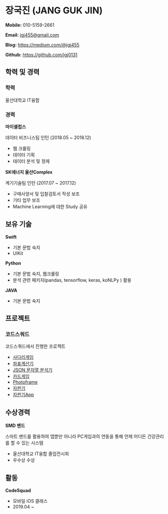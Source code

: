 # 장국진 (JANG GUK JIN)

**Mobile:** 010-5159-2661

**Email:** jgj455@gmail.com

**Blog:** https://medium.com/@jgj455

**Github:** https://github.com/jgj0131

## 학력 및 경력

### 학력

울산대학교 IT융합

### 경력

**마이셀럽스**

데이터 비즈니스팀 인턴 (2018.05 ~ 2018.12)

- 웹 크롤링
- 데이터 기획
- 테이터 분석 및 정제

**SK에너지 울산Complex**

계기기술팀 인턴 (2017.07 ~ 2017.12)

- 구매사양서 및 입찰검토서 작성 보조
- 기타 업무 보조
- Machine Learning에 대한 Study 공유

## 보유 기술

**Swift**

- 기본 문법 숙지
- UIKit

**Python**

- 기본 문법 숙지, 웹크롤링
- 분석 관련 패키지(pandas, tensorflow, keras, koNLPy ) 활용

**JAVA**

- 기본 문법 숙지

## 프로젝트

### 코드스쿼드

코드스쿼드에서 진행한 프로젝트

- [사다리게임](https://github.com/jgj0131/swift-laddergame)
- [좌표계산기](https://github.com/jgj0131/swift-coordinate)
- [JSON 문자열 분석기](https://github.com/jgj0131/swift-jsonparser)
- [카드게임](https://github.com/jgj0131/swift-cardgame)
- [Photoframe](https://github.com/jgj0131/swift-photoframe)
- [자판기](https://github.com/jgj0131/swift-vendingmachine)
- [자판기App](https://github.com/jgj0131/swift-vendingmachineapp)

## 수상경력

**SMD 밴드**

스마트 밴드를 활용하여 앱뿐만 아니라 PC게임과의 연동을 통해 언제 어디든 건강관리를 할 수 있는 시스템

- 울산대학교 IT융합 졸업전시회
- 우수상 수상

## 활동

**CodeSquad**

- 모바일 iOS 클래스
- 2019.04 ~

